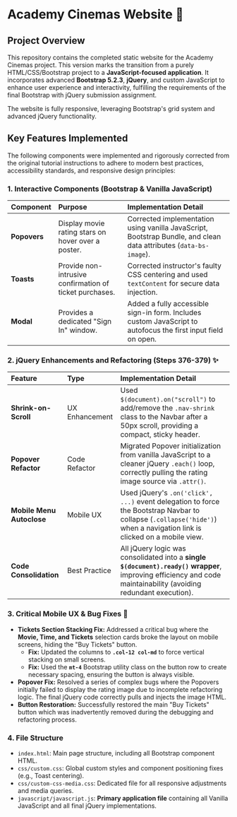 # Academy Cinemas Website 🍿

## Project Overview

This repository contains the completed static website for the Academy Cinemas
project. This version marks the transition from a purely HTML/CSS/Bootstrap
project to a **JavaScript-focused application**. It incorporates advanced
**Bootstrap 5.2.3**, **jQuery**, and custom JavaScript to enhance user
experience and interactivity, fulfilling the requirements of the final Bootstrap
with jQuery submission assignment.

The website is fully responsive, leveraging Bootstrap's grid system and advanced
jQuery functionality.

## Key Features Implemented

The following components were implemented and rigorously corrected from the
original tutorial instructions to adhere to modern best practices, accessibility
standards, and responsive design principles:

### 1. Interactive Components (Bootstrap & Vanilla JavaScript)

| Component    | Purpose                                                 | Implementation Detail                                                                                             |
| :----------- | :------------------------------------------------------ | :---------------------------------------------------------------------------------------------------------------- |
| **Popovers** | Display movie rating stars on hover over a poster.      | Corrected implementation using vanilla JavaScript, Bootstrap Bundle, and clean data attributes (`data-bs-image`). |
| **Toasts**   | Provide non-intrusive confirmation of ticket purchases. | Corrected instructor's faulty CSS centering and used `textContent` for secure data injection.                     |
| **Modal**    | Provides a dedicated "Sign In" window.                  | Added a fully accessible sign-in form. Includes custom JavaScript to autofocus the first input field on open.     |

### 2. jQuery Enhancements and Refactoring (Steps 376-379) ✨

| Feature                   | Type           | Implementation Detail                                                                                                                                                           |
| :------------------------ | :------------- | :------------------------------------------------------------------------------------------------------------------------------------------------------------------------------ |
| **Shrink-on-Scroll**      | UX Enhancement | Used `$(document).on("scroll")` to add/remove the `.nav-shrink` class to the Navbar after a 50px scroll, providing a compact, sticky header.                                    |
| **Popover Refactor**      | Code Refactor  | Migrated Popover initialization from vanilla JavaScript to a cleaner $\text{jQuery}$ `.each()` loop, correctly pulling the rating image source via `.attr()`.                   |
| **Mobile Menu Autoclose** | Mobile UX      | Used $\text{jQuery}$'s `.on('click', ...)` event delegation to force the Bootstrap Navbar to collapse (`.collapse('hide')`) when a navigation link is clicked on a mobile view. |
| **Code Consolidation**    | Best Practice  | All $\text{jQuery}$ logic was consolidated into a **single `$(document).ready()` wrapper**, improving efficiency and code maintainability (avoiding redundant execution).       |

### 3. Critical Mobile UX & Bug Fixes 🐛

- **Tickets Section Stacking Fix:** Addressed a critical bug where the **Movie,
  Time, and Tickets** selection cards broke the layout on mobile screens, hiding
  the "Buy Tickets" button.
  - **Fix:** Updated the columns to **`.col-12 col-md`** to force vertical
    stacking on small screens.
  - **Fix:** Used the **`mt-4`** Bootstrap utility class on the button row to
    create necessary spacing, ensuring the button is always visible.
- **Popover Fix:** Resolved a series of complex bugs where the Popovers
  initially failed to display the rating image due to incomplete refactoring
  logic. The final $\text{jQuery}$ code correctly pulls and injects the image
  $\text{HTML}$.
- **Button Restoration:** Successfully restored the main "Buy Tickets" button
  which was inadvertently removed during the debugging and refactoring process.

### 4. File Structure

- `index.html`: Main page structure, including all $\text{Bootstrap}$ component
  $\text{HTML}$.
- `css/custom.css`: Global custom styles and component positioning fixes (e.g.,
  Toast centering).
- `css/custom-css-media.css`: Dedicated file for all responsive adjustments and
  media queries.
- `javascript/javascript.js`: **Primary application file** containing all
  Vanilla JavaScript and all final $\text{jQuery}$ implementations.
